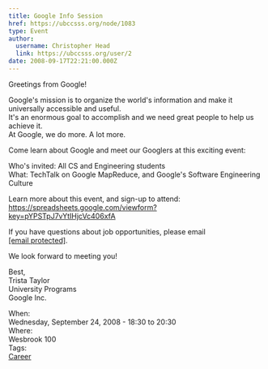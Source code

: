 ```yaml
---
title: Google Info Session 
href: https://ubccsss.org/node/1083
type: Event
author:
  username: Christopher Head
  link: https://ubccsss.org/user/2
date: 2008-09-17T22:21:00.000Z
---
```


<div class="field field-name-body field-type-text-with-summary field-label-hidden"><div class="field-items"><div class="field-item even"><p>Greetings from Google!</p>
<p>Google&apos;s mission is to organize the world&apos;s information and make it universally accessible and useful.<br>
It&apos;s an enormous goal to accomplish and we need great people to help us achieve it.<br>
At Google, we do more. A lot more. </p>
<p>Come learn about Google and meet our Googlers at this exciting event:</p>
<p>Who&apos;s invited:  All CS and Engineering students<br>
What:  TechTalk on Google MapReduce, and Google&apos;s Software Engineering Culture</p>
<p>Learn more about this event, and sign-up to attend: <a href="https://spreadsheets.google.com/viewform?key=pYPSTpJ7vYtIHjcVc406xfA">https://spreadsheets.google.com/viewform?key=pYPSTpJ7vYtIHjcVc406xfA</a></p>
<p>If you have questions about job opportunities, please email <a href="/cdn-cgi/l/email-protection#c5a6a4a8b5b0b6a0b3a0abb1b685a2aaaaa2a9a0eba6aaa8"><span class="__cf_email__" data-cfemail="8be8eae6fbfef8eefdeee5fff8cbece4e4ece7eea5e8e4e6">[email&#xA0;protected]</span></a>.</p>
<p>We look forward to meeting you!</p>
<p>Best,<br>
Trista Taylor<br>
University Programs<br>
Google Inc.</p>
</div></div></div><div class="field field-name-field-dates field-type-datetime field-label-above"><div class="field-label">When:&#xA0;</div><div class="field-items"><div class="field-item even"><span class="date-display-single">Wednesday, September 24, 2008 - <span class="date-display-range"><span class="date-display-start">18:30</span> to <span class="date-display-end">20:30</span></span></span></div></div></div><div class="field field-name-field-location field-type-text field-label-above"><div class="field-label">Where:&#xA0;</div><div class="field-items"><div class="field-item even">Wesbrook 100</div></div></div>    <footer>
    <div class="field field-name-field-tags field-type-taxonomy-term-reference field-label-above"><div class="field-label">Tags:&#xA0;</div><div class="field-items"><div class="field-item even"><a href="/career">Career</a></div></div></div>      </footer>